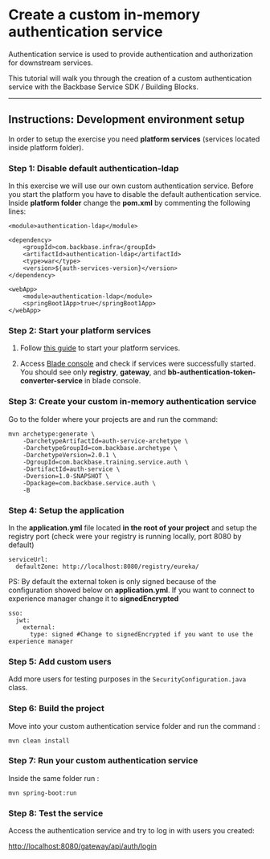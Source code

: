 # Create a custom in-memory authentication service

Authentication service is used to provide authentication and authorization for downstream services.

This tutorial will walk you through the creation of a custom authentication service with the Backbase Service SDK / Building Blocks.

---

## Instructions: Development environment setup

In order to setup the exercise you need **platform services** (services located inside platform folder).

### Step 1: Disable default authentication-ldap

In this exercise we will use our own custom authentication service. Before you start the platform you have to disable the default authentication service. Inside **platform folder** change the **pom.xml** by commenting the following lines:

```
<module>authentication-ldap</module>
```

```
<dependency>
    <groupId>com.backbase.infra</groupId>
    <artifactId>authentication-ldap</artifactId>
    <type>war</type>
    <version>${auth-services-version}</version>
</dependency>

```

```
<webApp>
    <module>authentication-ldap</module>
    <springBoot1App>true</springBoot1App>
</webApp>
```

### Step 2: Start your platform services

1. Follow [this guide](https://bitbucket.org/backbase/cxs-wa3-setup) to start your platform services.

2. Access [Blade console](http://localhost:8080) and check if services were successfully started. You should see only **registry**, **gateway**, and **bb-authentication-token-converter-service** in blade console.

### Step 3: Create your custom in-memory authentication service

Go to the folder where your projects are and run the command:

	mvn archetype:generate \
        -DarchetypeArtifactId=auth-service-archetype \
        -DarchetypeGroupId=com.backbase.archetype \
        -DarchetypeVersion=2.0.1 \
        -DgroupId=com.backbase.training.service.auth \
        -DartifactId=auth-service \
        -Dversion=1.0-SNAPSHOT \
        -Dpackage=com.backbase.service.auth \
        -B

### Step 4: Setup the application

In the **application.yml** file located **in the root of your project** and setup the registry port (check were your registry is running locally, port 8080 by default)

	serviceUrl:
      defaultZone: http://localhost:8080/registry/eureka/

PS: By default the external token is only signed because of the configuration showed below on **application.yml**. If you want to connect to experience manager change it to **signedEncrypted**
    
    sso:
      jwt:
        external:
          type: signed #Change to signedEncrypted if you want to use the experience manager

    
### Step 5: Add custom users 

Add more users for testing purposes in the `SecurityConfiguration.java` class. 

### Step 6: Build the project

Move into your custom authentication service folder and run the command :

	mvn clean install

### Step 7: Run your custom authentication service

Inside the same folder run :

	mvn spring-boot:run

### Step 8: Test the service

Access the authentication service and try to log in with users you created:

[http://localhost:8080/gateway/api/auth/login](http://localhost:8080/gateway/api/auth/login)
